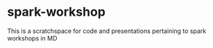 # spark-workshop
This is a scratchspace for code and presentations pertaining to spark workshops in MD
